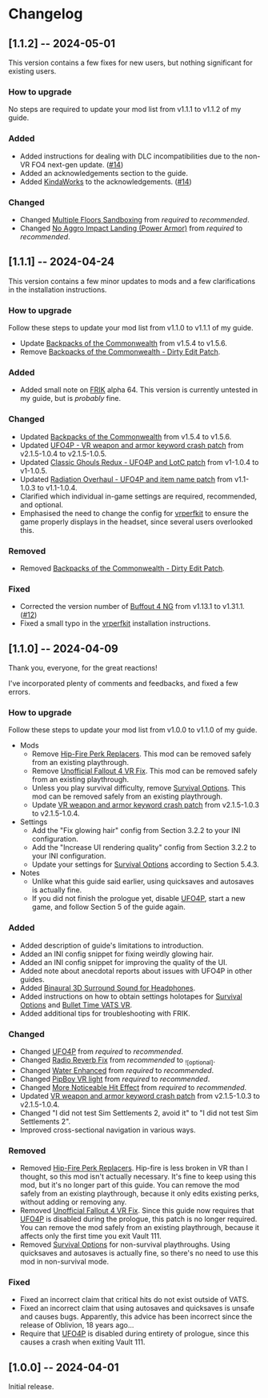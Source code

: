 # Changelog
## [1.1.2] -- 2024-05-01
This version contains a few fixes for new users, but nothing significant for existing users.

### How to upgrade
No steps are required to update your mod list from v1.1.1 to v1.1.2 of my guide.

### Added
* Added instructions for dealing with DLC incompatibilities due to the non-VR FO4 next-gen update. ([#14](https://github.com/FWDekker/fo4vr-modlist/pull/14))
* Added an acknowledgements section to the guide.
* Added [KindaWorks](https://github.com/KindaWorks) to the acknowledgements. ([#14](https://github.com/FWDekker/fo4vr-modlist/pull/14))

### Changed
* Changed [Multiple Floors Sandboxing](https://www.nexusmods.com/fallout4/mods/15608) from _required_ to _recommended_.
* Changed [No Aggro Impact Landing (Power Armor)](https://www.nexusmods.com/fallout4/mods/9019) from _required_ to _recommended_.


## [1.1.1] -- 2024-04-24
This version contains a few minor updates to mods and a few clarifications in the installation instructions. 

### How to upgrade
Follow these steps to update your mod list from v1.1.0 to v1.1.1 of my guide.

* Update [Backpacks of the Commonwealth](https://www.nexusmods.com/fallout4/mods/29447) from v1.5.4 to v1.5.6.
* Remove [Backpacks of the Commonwealth - Dirty Edit Patch](https://www.nexusmods.com/fallout4/mods/79705).

### Added
* Added small note on [FRIK](https://www.nexusmods.com/fallout4/mods/53464) alpha 64. This version is currently untested in my guide, but is _probably_ fine.

### Changed
* Updated [Backpacks of the Commonwealth](https://www.nexusmods.com/fallout4/mods/29447) from v1.5.4 to v1.5.6.
* Updated [UFO4P - VR weapon and armor keyword crash patch](https://www.nexusmods.com/fallout4/mods/79711) from v2.1.5-1.0.4 to v2.1.5-1.0.5.
* Updated [Classic Ghouls Redux - UFO4P and LotC patch](https://www.nexusmods.com/fallout4/mods/79713) from v1-1.0.4 to v1-1.0.5.
* Updated [Radiation Overhaul - UFO4P and item name patch](https://www.nexusmods.com/fallout4/mods/79708) from v1.1-1.0.3 to v1.1-1.0.4.
* Clarified which individual in-game settings are required, recommended, and optional.
* Emphasised the need to change the config for [vrperfkit](https://github.com/fholger/vrperfkit) to ensure the game properly displays in the headset, since several users overlooked this.

### Removed
* Removed [Backpacks of the Commonwealth - Dirty Edit Patch](https://www.nexusmods.com/fallout4/mods/79705).

### Fixed
* Corrected the version number of [Buffout 4 NG](https://www.nexusmods.com/fallout4/mods/64880) from v1.13.1 to v1.31.1. ([#12](https://github.com/FWDekker/fo4vr-modlist/issues/12))
* Fixed a small typo in the [vrperfkit](https://github.com/fholger/vrperfkit) installation instructions.


## [1.1.0] -- 2024-04-09
Thank you, everyone, for the great reactions!

I've incorporated plenty of comments and feedbacks, and fixed a few errors.

### How to upgrade
Follow these steps to update your mod list from v1.0.0 to v1.1.0 of my guide.

* Mods
  * Remove [Hip-Fire Perk Replacers](https://www.nexusmods.com/fallout4/mods/40702). This mod can be removed safely from an existing playthrough.
  * Remove [Unofficial Fallout 4 VR Fix](https://www.nexusmods.com/fallout4/mods/47117). This mod can be removed safely from an existing playthrough.
  * Unless you play survival difficulty, remove [Survival Options](https://www.nexusmods.com/fallout4/mods/14650). This mod can be removed safely from an existing playthrough.
  * Update [VR weapon and armor keyword crash patch](https://www.nexusmods.com/fallout4/mods/79711) from v2.1.5-1.0.3 to v2.1.5-1.0.4.
* Settings
    * Add the "Fix glowing hair" config from Section 3.2.2 to your INI configuration.
    * Add the "Increase UI rendering quality" config from Section 3.2.2 to your INI configuration.
    * Update your settings for [Survival Options](https://www.nexusmods.com/fallout4/mods/14650) according to Section 5.4.3.
* Notes
  * Unlike what this guide said earlier, using quicksaves and autosaves is actually fine.
  * If you did not finish the prologue yet, disable [UFO4P](https://www.nexusmods.com/fallout4/mods/4598), start a new game, and follow Section 5 of the guide again.

### Added
* Added description of guide's limitations to introduction.
* Added an INI config snippet for fixing weirdly glowing hair.
* Added an INI config snippet for improving the quality of the UI.
* Added note about anecdotal reports about issues with UFO4P in other guides.
* Added [Binaural 3D Surround Sound for Headphones](https://www.nexusmods.com/fallout4/mods/39692).
* Added instructions on how to obtain settings holotapes for [Survival Options](https://www.nexusmods.com/fallout4/mods/14650) and [Bullet Time VATS VR](https://www.nexusmods.com/fallout4/mods/72502).
* Added additional tips for troubleshooting with FRIK.

### Changed
* Changed [UFO4P](https://www.nexusmods.com/fallout4/mods/4598) from _required_ to _recommended_.
* Changed [Radio Reverb Fix](https://www.nexusmods.com/fallout4/mods/16563) from _recommended_ to <sub>![optional]</sub>.
* Changed [Water Enhanced](https://www.nexusmods.com/fallout4/mods/3281) from _required_ to _recommended_.
* Changed [PipBoy VR light](https://www.nexusmods.com/fallout4/mods/29245) from _required_ to _recommended_.
* Changed [More Noticeable Hit Effect](https://www.nexusmods.com/fallout4/mods/6157) from _required_ to _recommended_.
* Updated [VR weapon and armor keyword crash patch](https://www.nexusmods.com/fallout4/mods/79711) from v2.1.5-1.0.3 to v2.1.5-1.0.4.
* Changed "I did not test Sim Settlements 2, avoid it" to "I did not test Sim Settlements 2".
* Improved cross-sectional navigation in various ways.

### Removed
* Removed [Hip-Fire Perk Replacers](https://www.nexusmods.com/fallout4/mods/40702). Hip-fire is less broken in VR than I thought, so this mod isn't actually necessary. It's fine to keep using this mod, but it's no longer part of this guide. You can remove the mod safely from an existing playthrough, because it only edits existing perks, without adding or removing any.
* Removed [Unofficial Fallout 4 VR Fix](https://www.nexusmods.com/fallout4/mods/47117). Since this guide now requires that [UFO4P](https://www.nexusmods.com/fallout4/mods/4598) is disabled during the prologue, this patch is no longer required. You can remove the mod safely from an existing playthrough, because it affects only the first time you exit Vault 111.
* Removed [Survival Options](https://www.nexusmods.com/fallout4/mods/14650) for non-survival playthroughs. Using quicksaves and autosaves is actually fine, so there's no need to use this mod in non-survival mode.

### Fixed
* Fixed an incorrect claim that critical hits do not exist outside of VATS.
* Fixed an incorrect claim that using autosaves and quicksaves is unsafe and causes bugs. Apparently, this advice has been incorrect since the release of Oblivion, 18 years ago...
* Require that [UFO4P](https://www.nexusmods.com/fallout4/mods/4598) is disabled during entirety of prologue, since this causes a crash when exiting Vault 111.


## [1.0.0] -- 2024-04-01
Initial release.
